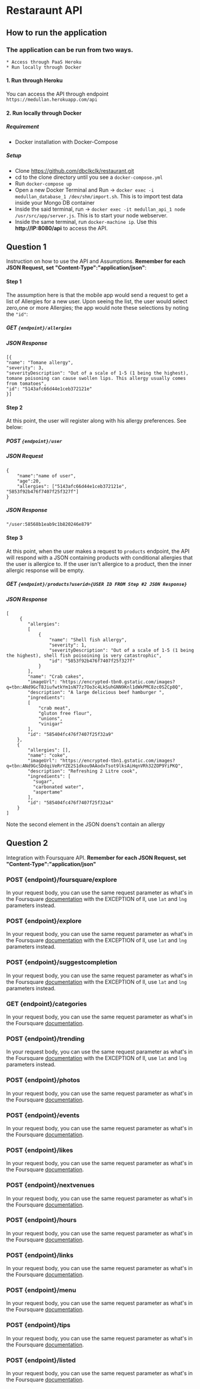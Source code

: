 # Restaraunt API

## How to run the application
### The application can be run from two ways. 
	* Access through PaaS Heroku
	* Run locally through Docker 

#### 1. Run through Heroku
You can access the API through endpoint `https://medullan.herokuapp.com/api`

#### 2. Run locally through Docker 

##### Requirement
  
  * Docker installation with Docker-Compose

##### Setup 
  * Clone https://github.com/dbclkclk/restaurant.git
  * cd to the clone directory until you see a `docker-compose.yml`
  * Run `docker-compose up`
  * Open a new Docker Terminal and Run -> `docker exec -i medullan_database_1 /dev/shm/import.sh`. This is to import test data inside your Mongo DB container
  * Inside the said terminal, run -> `docker exec -it medullan_api_1 node /usr/src/app/server.js`. This is to start your node webserver. 
  * Inside the same terminal, run `docker-machine ip`. Use this **http://IP:8080/api** to access the API. 


## Question 1

Instruction on how to use the API and Assumptions. **Remember for each JSON Request, set "Content-Type":"application/json"**:

#### Step 1

The assumption here is that the mobile app would send a request to get a list of Allergies for a new user. Upon seeing the list, the user would select zero,one or more Allergies; the app would note these selections by noting the `"id"`:

##### GET `{endpoint}/allergies`

##### JSON Response
```
[{
"name": "Tomane allergy",
"severity": 3,
"severityDescription": "Out of a scale of 1-5 (1 being the highest), tomane poisoning can cause swollen lips. This allergy usually comes from tomatoes",
"id": "5143afc66d44e1ceb372121e"
}]
```


#### Step 2

At this point, the user will register along with his allergy preferences. See below:

##### POST `{endpoint}/user`

##### JSON Request
```
{
  	"name":"name of user",
    "age":20,
    "allergies": ["5143afc66d44e1ceb372121e", "5853f92b476f7407f25f327f"]
}
```

##### JSON Response
```
"/user:58568b1eab9c1b820246e879"
```


#### Step 3

At this point, when the user makes a request to `products` endpoint, the API will respond with a JSON containing products with conditional allergies that the user is allergice to. If the user isn't allergice to a product, then the inner allergic response will be empty. 

##### GET `{endpoint}/products?userid={USER ID FROM Step #2 JSON Response}`

##### JSON Response
```
[
	 {
		"allergies": 
		[
	  		{
				"name": "Shell fish allergy",
				"severity": 1,
				"severityDescription": "Out of a scale of 1-5 (1 being the highest), shell fish poisoining is very catastrophic",
				"id": "5853f92b476f7407f25f327f"
			}
		],
		"name": "Crab cakes",
		"imageUrl": "https://encrypted-tbn0.gstatic.com/images?q=tbn:ANd9GcT8JiufwtkYm1sN77z7Oo3c4LkSuhGNN9Knl1dWkPMC8zc0S2Cp8Q",
		"description": "A large delicious beef hamburger ",
		"ingredients": 
		[
	  		"crab meat",
	  		"gluton free flour",
	  		"unions",
	  		"vinigar"
		],
		"id": "585404fc476f7407f25f32a9"
	},
	{
		"allergies": [],
		"name": "coke",
		"imageUrl": "https://encrypted-tbn1.gstatic.com/images?q=tbn:ANd9GcSDdqiVeRrYZE2S1dkou9AAodxTsot9lksAiHqnVRh32ZOP9YiPKQ",
		"description": "Refreshing 2 Litre cook",
		"ingredients": [
		  "sugar",
		  "carbonated water",
		  "aspertame"
		],
		"id": "585404fc476f7407f25f32a4"
	}
]

```

Note the second element in the JSON doens't contain an allergy


## Question 2

Integration with Foursquare API. **Remember for each JSON Request, set "Content-Type":"application/json"**


### POST {endpoint}/foursquare/explore

In  your request body, you can use the same request parameter as what's in the Foursquare [documentation](https://developer.foursquare.com/docs/venues/search) with the EXCEPTION of ll, use `lat` and `lng` parameters instead. 



### POST {endpoint}/explore

In  your request body, you can use the same request parameter as what's in the Foursquare [documentation](https://developer.foursquare.com/docs/venues/explore) with the EXCEPTION of ll, use `lat` and `lng` parameters instead. 


### POST {endpoint}/suggestcompletion

In  your request body, you can use the same request parameter as what's in the Foursquare [documentation](https://developer.foursquare.com/docs/venues/suggestcompletion) with the EXCEPTION of ll, use `lat` and `lng` parameters instead. 


### GET {endpoint}/categories

In  your request body, you can use the same request parameter as what's in the Foursquare [documentation](https://developer.foursquare.com/docs/venues/categories). 


### POST {endpoint}/trending

In  your request body, you can use the same request parameter as what's in the Foursquare [documentation](https://developer.foursquare.com/docs/venues/trending) with the EXCEPTION of ll, use `lat` and `lng` parameters instead. 


### POST {endpoint}/photos

In  your request body, you can use the same request parameter as what's in the Foursquare [documentation](https://developer.foursquare.com/docs/venues/photos). 


### POST {endpoint}/events

In  your request body, you can use the same request parameter as what's in the Foursquare [documentation](https://developer.foursquare.com/docs/venues/events).


### POST {endpoint}/likes

In  your request body, you can use the same request parameter as what's in the Foursquare [documentation](https://developer.foursquare.com/docs/venues/likes).


### POST {endpoint}/nextvenues

In  your request body, you can use the same request parameter as what's in the Foursquare [documentation](https://developer.foursquare.com/docs/venues/nextvenues).


### POST {endpoint}/hours

In  your request body, you can use the same request parameter as what's in the Foursquare [documentation](https://developer.foursquare.com/docs/venues/hours).


### POST {endpoint}/links

In  your request body, you can use the same request parameter as what's in the Foursquare [documentation](https://developer.foursquare.com/docs/venues/links).


### POST {endpoint}/menu

In  your request body, you can use the same request parameter as what's in the Foursquare [documentation](https://developer.foursquare.com/docs/venues/menu).


### POST {endpoint}/tips

In  your request body, you can use the same request parameter as what's in the Foursquare [documentation](https://developer.foursquare.com/docs/venues/tips).


### POST {endpoint}/listed

In  your request body, you can use the same request parameter as what's in the Foursquare [documentation](https://developer.foursquare.com/docs/venues/listed).